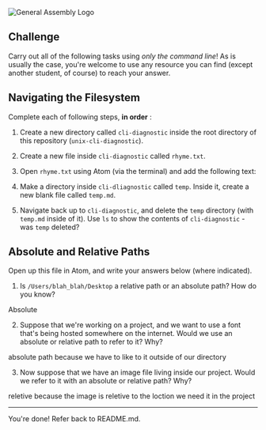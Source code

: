 ![General Assembly Logo](http://i.imgur.com/ke8USTq.png)

## Challenge

Carry out all of the following tasks using _only the command line_! As is usually the case, you're welcome to use any resource you can find (except another student, of course) to reach your answer.

## Navigating the Filesystem

Complete each of following steps, **in order** :

1. Create a new directory called `cli-diagnostic` inside the root directory of this repository (`unix-cli-diagnostic`).

2. Create a new file inside `cli-diagnostic` called `rhyme.txt`.

3. Open `rhyme.txt` using Atom (via the terminal) and add the following text:


4. Make a directory inside `cli-dliagnostic` called `temp`. Inside it, create a new blank file called `temp.md`.

5. Navigate back up to `cli-diagnostic`, and delete the `temp` directory (with `temp.md` inside of it).
Use `ls` to show the contents of `cli-diagnostic` - was `temp` deleted?

## Absolute and Relative Paths

Open up this file in Atom, and write your answers below (where indicated).

1. Is `/Users/blah_blah/Desktop` a relative path or an absolute path? How do you know?

Absolute

2. Suppose that we're working on a project, and we want to use a font that's being hosted somewhere on the internet. Would we use an absolute or relative path to refer to it? Why?

 absolute path because we have to like to it outside of our directory

 <!-- Answer Ends Here -->

3. Now suppose that we have an image file living inside our project. Would we refer to it with an absolute or relative path? Why?

 reletive because the image is reletive to the loction we need it in the project

 <!-- Answer Ends Here -->

<hr>

You're done! Refer back to README.md.
